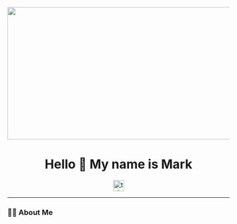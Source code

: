 <br clear="both">

<div align="center">
  <img height="300" width="600" src="[https://user-images.githubusercontent.com/74038190/225813708-98b745f2-7d22-48cf-9150-083f1b00d6c9.gif](https://www.google.com/url?sa=i&url=https%3A%2F%2Fwww.reddit.com%2Fr%2FCyberpunk%2Fcomments%2F17orhba%2Fcoding_by_pixel_jeff%2F&psig=AOvVaw3FEPoOIMbsVdrjX5RnLkSB&ust=1753967261499000&source=images&opi=89978449)" />
</div>

<h1 align="center">Hello 👋 My name is Mark</h1>

<div align="center">
  <a href="https://t.me/Kozhydlom" target="_blank">
    <img src="https://img.shields.io/static/v1?message=Telegram&logo=telegram&label=&color=2CA5E0&logoColor=white&labelColor=&style=for-the-badge" height="25" alt="telegram logo" />
  </a>
</div>

---

### 👨‍💻 About Me
